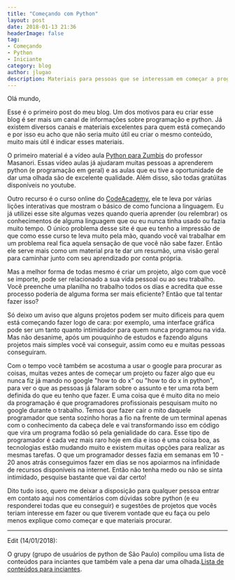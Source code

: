```yaml
---
title: "Começando com Python"
layout: post
date: 2018-01-13 21:36
headerImage: false
tag:
- Começando
- Python
- Iniciante
category: blog
author: jlugao
description: Materiais para pessoas que se interessam em começar a programar em python
---
```


Olá mundo,

Esse é o primeiro post do meu blog. Um dos motivos para eu criar esse blog é ser mais um canal de informações sobre programação e python. Já existem diversos canais e materiais excelentes para quem está começando e por isso eu acho que não seria muito útil eu criar o mesmo conteúdo, muito mais útil é indicar esses materiais.

O primeiro material é a vídeo aula [Python para Zumbis](https://www.youtube.com/watch?v=6La690qlH5w&list=PLUukMN0DTKCtbzhbYe2jdF4cr8MOWClXc) do professor Masanori. Essas vídeo aulas já ajudaram muitas pessoas a aprenderem python (e programação em geral) e as aulas que eu tive a oportunidade de dar uma olhada são de excelente qualidade. Além disso, são todas gratúitas disponíveis no youtube.

Outro recurso é o curso online do [CodeAcademy](https://www.codecademy.com/learn/learn-python), ele te leva por várias lições interativas que mostram o básico de como funciona a linguagem. Eu já utilizei esse site algumas vezes quando queria aprender (ou relembrar) os conhecimentos de alguma linguagem que ou eu nunca tinha usado ou fazia muito tempo. O único problema desse site é que eu tenho a impressão de que como esse curso te leva muito pela mão, quando você vai trabalhar em um problema real fica aquela sensação de que você não sabe fazer. Então ele serve mais como um material pra te dar um resumão, uma visão geral para caminhar junto com seu aprendizado por conta própria.

Mas a melhor forma de todas mesmo é criar um projeto, algo com que você se importe, pode ser relacionado a sua vida pessoal ou ao seu trabalho. Você preenche uma planilha no trabalho todos os dias e acredita que esse processo poderia de alguma forma ser mais eficiente? Então que tal tentar fazer isso?

Só deixo um aviso que alguns projetos podem ser muito dificeis para quem está começando fazer logo de cara: por exemplo, uma interface gráfica pode ser um tanto quanto intimidador para quem nunca programou na vida. Mas não desanime, após um pouquinho de estudos e fazendo alguns projetos mais simples você vai conseguir, assim como eu e muitas pessoas conseguiram.

Com o tempo você também se acostuma a usar o google para procurar as coisas, muitas vezes antes de começar um projeto ou fazer algo que eu nunca fiz já mando no google "how to do x" ou "how to do x in python", para ver o que as pessoas já falaram sobre o assunto e ter uma rota bem definida do que eu tenho que fazer. E uma coisa que é muito dita no meio da programação é que programadores profissionais pesquisam muito no google durante o trabalho. Temos que fazer cair o mito daquele programador que senta sozinho horas a fio na frente de um terminal apenas com o conhecimento da cabeça dele e vai transformando isso em código que vira um programa fodão só pela genialidade do cara. Esse tipo de programador é cada vez mais raro hoje em dia e isso é uma coisa boa, as tecnologias estão mudando muito e existem muitas opções para realizar as mesmas tarefas. O que um programador desses fazia em semanas em 10 - 20 anos atrás conseguimos fazer em  dias se nos apoiarmos na infinidade de recursos disponíveis na internet. Então não tenha medo ou não se sinta intimidado, pesquise bastante que vai dar certo!

Dito tudo isso, quero me deixar a disposição para qualquer pessoa entrar em contato aqui nos comentários com dúvidas sobre python (e eu responderei todas que eu conseguir) e sugestões de projetos que vocês teriam interesse em fazer ou que tiverem vontade que eu faça ou pelo menos explique como começar e que materiais procurar.

----------
Edit (14/01/2018):

O grupy (grupo de usuários de python de São Paulo) compilou uma lista de conteúdos para inciantes que também vale a pena dar uma olhada.[Lista de conteúdos para inciantes](http://telegra.ph/Conte%C3%BAdo-para-iniciantes-em-Python-05-15).